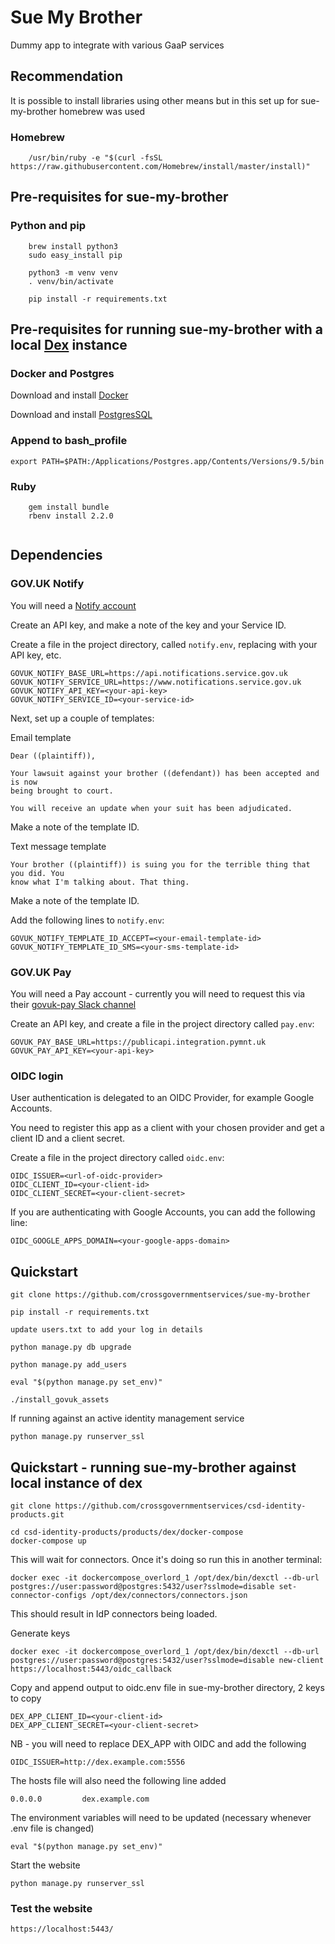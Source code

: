 # Sue My Brother

Dummy app to integrate with various GaaP services

## Recommendation

It is possible to install libraries using other means but in this set up for sue-my-brother homebrew was used

### Homebrew

```
	/usr/bin/ruby -e "$(curl -fsSL https://raw.githubusercontent.com/Homebrew/install/master/install)"
```

## Pre-requisites for sue-my-brother

### Python and pip

```
	brew install python3
	sudo easy_install pip

	python3 -m venv venv
	. venv/bin/activate

	pip install -r requirements.txt
```

## Pre-requisites for running sue-my-brother with a local [Dex](https://github.com/coreos/dex) instance

### Docker and Postgres

Download and install [Docker](https://docs.docker.com/engine/installation/)

Download and install [PostgresSQL](https://www.postgresql.org/download/)

### Append to bash_profile

```
export PATH=$PATH:/Applications/Postgres.app/Contents/Versions/9.5/bin
```

### Ruby

```
	gem install bundle
	rbenv install 2.2.0
	
```

## Dependencies

### GOV.UK Notify

You will need a [Notify account](https://www.notifications.service.gov.uk/)

Create an API key, and make a note of the key and your Service ID.

Create a file in the project directory, called `notify.env`, replacing
<your-api-key> with your API key, etc.

```
GOVUK_NOTIFY_BASE_URL=https://api.notifications.service.gov.uk
GOVUK_NOTIFY_SERVICE_URL=https://www.notifications.service.gov.uk
GOVUK_NOTIFY_API_KEY=<your-api-key>
GOVUK_NOTIFY_SERVICE_ID=<your-service-id>
```

Next, set up a couple of templates:

Email template
```
Dear ((plaintiff)),

Your lawsuit against your brother ((defendant)) has been accepted and is now
being brought to court.

You will receive an update when your suit has been adjudicated.
```

Make a note of the template ID.

Text message template
```
Your brother ((plaintiff)) is suing you for the terrible thing that you did. You
know what I'm talking about. That thing.
```

Make a note of the template ID.

Add the following lines to `notify.env`:
```
GOVUK_NOTIFY_TEMPLATE_ID_ACCEPT=<your-email-template-id>
GOVUK_NOTIFY_TEMPLATE_ID_SMS=<your-sms-template-id>
```

### GOV.UK Pay

You will need a Pay account - currently you will need to request this via their
[govuk-pay Slack channel](https://ukgovernmentdigital.slack.com/messages/govuk-pay/)

Create an API key, and create a file in the project directory called `pay.env`:

```
GOVUK_PAY_BASE_URL=https://publicapi.integration.pymnt.uk
GOVUK_PAY_API_KEY=<your-api-key>
```

### OIDC login

User authentication is delegated to an OIDC Provider, for example Google
Accounts.

You need to register this app as a client with your chosen provider and get a
client ID and a client secret.

Create a file in the project directory called `oidc.env`:

```
OIDC_ISSUER=<url-of-oidc-provider>
OIDC_CLIENT_ID=<your-client-id>
OIDC_CLIENT_SECRET=<your-client-secret>
```

If you are authenticating with Google Accounts, you can add the following line:

```
OIDC_GOOGLE_APPS_DOMAIN=<your-google-apps-domain>
```

## Quickstart

```
git clone https://github.com/crossgovernmentservices/sue-my-brother

pip install -r requirements.txt

update users.txt to add your log in details

python manage.py db upgrade

python manage.py add_users

eval "$(python manage.py set_env)"

./install_govuk_assets

```

If running against an active identity management service

```
python manage.py runserver_ssl
```

## Quickstart - running sue-my-brother against local instance of dex

```
git clone https://github.com/crossgovernmentservices/csd-identity-products.git

cd csd-identity-products/products/dex/docker-compose
docker-compose up
```

This will wait for connectors. Once it's doing so run this in another terminal:

```
docker exec -it dockercompose_overlord_1 /opt/dex/bin/dexctl --db-url postgres://user:password@postgres:5432/user?sslmode=disable set-connector-configs /opt/dex/connectors/connectors.json
```

This should result in IdP connectors being loaded.

Generate keys

```
docker exec -it dockercompose_overlord_1 /opt/dex/bin/dexctl --db-url postgres://user:password@postgres:5432/user?sslmode=disable new-client https://localhost:5443/oidc_callback
```

Copy and append output to oidc.env file in sue-my-brother directory,
2 keys to copy

```
DEX_APP_CLIENT_ID=<your-client-id>
DEX_APP_CLIENT_SECRET=<your-client-secret>
```

NB - you will need to replace DEX_APP with OIDC and add the following

```
OIDC_ISSUER=http://dex.example.com:5556
```

The hosts file will also need the following line added
```
0.0.0.0         dex.example.com
```

The environment variables will need to be updated (necessary whenever .env file is changed)

```
eval "$(python manage.py set_env)"
```

Start the website 
```
python manage.py runserver_ssl
```

### Test the website

```
https://localhost:5443/
```
